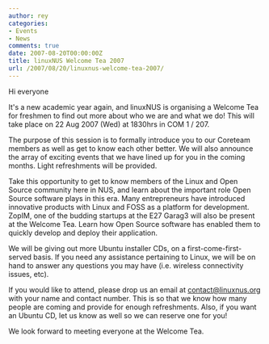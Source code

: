 ```yaml
---
author: rey
categories:
- Events
- News
comments: true
date: 2007-08-20T00:00:00Z
title: linuxNUS Welcome Tea 2007
url: /2007/08/20/linuxnus-welcome-tea-2007/
---
```


Hi everyone

It's a new academic year again, and linuxNUS is organising a Welcome Tea for freshmen to find out more about who we are and what we do! This will take place on 22 Aug 2007 (Wed) at 1830hrs in COM 1 / 207.

The purpose of this session is to formally introduce you to our Coreteam members as well as get to know each other better. We will also announce the array of exciting events that we have lined up for you in the coming months. Light refreshments will be provided.

Take this opportunity to get to know members of the Linux and Open Source community here in NUS, and learn about the important role Open Source software plays in this era. Many entrepreneurs have introduced innovative products with Linux and FOSS as a platform for development. ZopIM, one of the budding startups at the E27 Garag3 will also be present at the Welcome Tea.  Learn how Open Source software has enabled them to quickly develop and deploy their application.

We will be giving out more Ubuntu installer CDs, on a first-come-first-served basis. If you need any assistance pertaining to Linux, we will be on hand to answer any questions you may have (i.e. wireless connectivity issues, etc).

If you would like to attend, please drop us an email at contact@linuxnus.org with your name and contact number. This is so that we know how many people are coming and provide for enough refreshments. Also, if you want an Ubuntu CD, let us know as well so we can reserve one for you!

We look forward to meeting everyone at the Welcome Tea.
